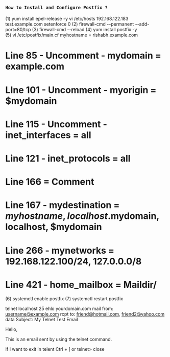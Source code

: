 <h4><b><samp>How to Install and Configure Postfix ?</samp></b></h4>

(1) yum install epel-release -y
vi /etc/hosts                                    192.168.122.183 test.example.com
setenforce 0 
(2) firewall-cmd --permanent --add-port=80/tcp
(3) firewall-cmd --reload 
(4)  yum install postfix -y                                                                                               
(5) vi /etc/postfix/main.cf
myhostname = rishabh.example.com
# Line 85 - Uncomment  - mydomain = example.com
# LIne 101 - Uncomment -  myorigin = $mydomain
# Line 115 - Uncomment - inet_interfaces = all
# Line 121 - inet_protocols = all
# Line 166 = Comment
# Line 167 - mydestination = $myhostname, localhost.$mydomain, localhost, $mydomain
# Line 266 -  mynetworks = 192.168.122.100/24, 127.0.0.0/8
# Line 421 - home_mailbox = Maildir/
(6) systemctl enable postfix
(7) systemctl restart postfix
 
 
 
 
telnet localhost 25
ehlo yourdomain.com
mail from: username@example.com
rcpt to: friend@hotmail.com, friend2@yahoo.com
data
Subject: My Telnet Test Email
 
Hello,
 
This is an email sent by using the telnet command.
 
If I want to exit in telent   Ctrl + ]   or telnet> close


